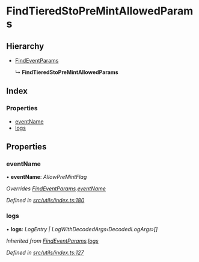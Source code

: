# FindTieredStoPreMintAllowedParams

## Hierarchy

* [FindEventParams](_utils_index_.findeventparams.md)

  ↳ **FindTieredStoPreMintAllowedParams**

## Index

### Properties

* [eventName](_utils_index_.findtieredstopremintallowedparams.md#eventname)
* [logs](_utils_index_.findtieredstopremintallowedparams.md#logs)

## Properties

### eventName

• **eventName**: _AllowPreMintFlag_

_Overrides_ [_FindEventParams_](_utils_index_.findeventparams.md)_._[_eventName_](_utils_index_.findeventparams.md#eventname)

_Defined in_ [_src/utils/index.ts:180_](https://github.com/PolymathNetwork/polymath-sdk/blob/e8bbc1e/src/utils/index.ts#L180)

### logs

• **logs**: _LogEntry \| LogWithDecodedArgs‹DecodedLogArgs›\[\]_

_Inherited from_ [_FindEventParams_](_utils_index_.findeventparams.md)_._[_logs_](_utils_index_.findeventparams.md#logs)

_Defined in_ [_src/utils/index.ts:127_](https://github.com/PolymathNetwork/polymath-sdk/blob/e8bbc1e/src/utils/index.ts#L127)

